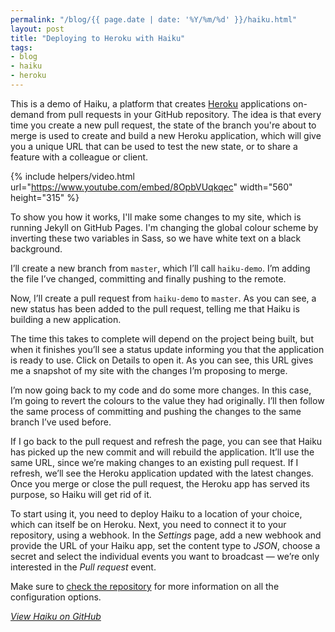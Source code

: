 ```yaml
---
permalink: "/blog/{{ page.date | date: '%Y/%m/%d' }}/haiku.html"
layout: post
title: "Deploying to Heroku with Haiku"
tags:
- blog
- haiku
- heroku
---
```

This is a demo of Haiku, a platform that creates [Heroku](https://www.heroku.com) applications on-demand from pull requests in your GitHub repository. The idea is that every time you create a new pull request, the state of the branch you're about to merge is used to create and build a new Heroku application, which will give you a unique URL that can be used to test the new state, or to share a feature with a colleague or client.<!--more-->

{% include helpers/video.html url="https://www.youtube.com/embed/8OpbVUqkqec" width="560" height="315" %}

To show you how it works, I'll make some changes to my site, which is running Jekyll on GitHub Pages. I'm changing the global colour scheme by inverting these two variables in Sass, so we have white text on a black background. 

I’ll create a new branch from `master`, which I’ll call `haiku-demo`. I’m adding the file I’ve changed, committing and finally pushing to the remote.

Now, I’ll create a pull request from `haiku-demo` to `master`. As you can see, a new status has been added to the pull request, telling me that Haiku is building a new application.

The time this takes to complete will depend on the project being built, but when it finishes you’ll see a status update informing you that the application is ready to use. Click on Details to open it. As you can see, this URL gives me a snapshot of my site with the changes I’m proposing to merge.

I’m now going back to my code and do some more changes. In this case, I’m going to revert the colours to the value they had originally. I’ll then follow the same process of committing and pushing the changes to the same branch I’ve used before.

If I go back to the pull request and refresh the page, you can see that Haiku has picked up the new commit and will rebuild the application. It’ll use the same URL, since we’re making changes to an existing pull request. If I refresh, we’ll see the Heroku application updated with the latest changes. Once you merge or close the pull request, the Heroku app has served its purpose, so Haiku will get rid of it.

To start using it, you need to deploy Haiku to a location of your choice, which can itself be on Heroku. Next, you need to connect it to your repository, using a webhook. In the *Settings* page, add a new webhook and provide the URL of your Haiku app, set the content type to *JSON*, choose a secret and select the individual events you want to broadcast — we’re only interested in the *Pull request* event.

Make sure to [check the repository](https://github.com/eduardoboucas/haiku) for more information on all the configuration options.<!--tomb-->

*[View Haiku on GitHub](https://github.com/eduardoboucas/haiku)*